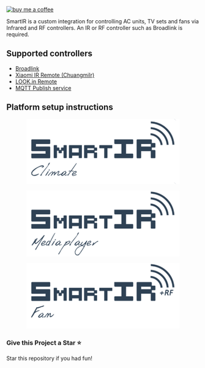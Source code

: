 [![buy me a coffee](https://www.buymeacoffee.com/assets/img/custom_images/orange_img.png)](https://www.buymeacoffee.com/vassilis)

SmartIR is a custom integration for controlling AC units, TV sets and fans via Infrared and RF controllers. An IR or RF controller such as Broadlink is required.

## **Supported controllers**
* [Broadlink](https://www.home-assistant.io/integrations/broadlink/)
* [Xiaomi IR Remote (ChuangmiIr)](https://www.home-assistant.io/integrations/remote.xiaomi_miio/)
* [LOOK.in Remote](http://look-in.club/devices/remote)
* [MQTT Publish service](https://www.home-assistant.io/docs/mqtt/service/)

## **Platform setup instructions**
<p align="center">
  <a href="https://github.com/smartHomeHub/SmartIR/blob/master/docs/CLIMATE.md"><img src="https://raw.githubusercontent.com/smartHomeHub/SmartIR/master/docs/assets/smartir_climate.png" width="400" alt="SmartIR Climate"></a>
</p>

<p align="center">
  <a href="https://github.com/smartHomeHub/SmartIR/blob/master/docs/MEDIA_PLAYER.md"><img src="https://raw.githubusercontent.com/smartHomeHub/SmartIR/master/docs/assets/smartir_mediaplayer.png" width="400" alt="SmartIR Media Player"></a>
</p>

<p align="center">
  <a href="https://github.com/smartHomeHub/SmartIR/blob/master/docs/FAN.md"><img src="https://raw.githubusercontent.com/smartHomeHub/SmartIR/master/docs/assets/smartir_fan.png" width="400" alt="SmartIR Media Player"></a>
</p>

### Give this Project a Star :star:
Star this repository if you had fun!
